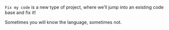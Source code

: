 `Fix my code` is a new type of project, where we’ll jump into an existing code base and fix it!

Sometimes you will know the language, sometimes not.
